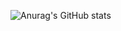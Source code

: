 ![Anurag's GitHub stats](https://github-readme-stats.vercel.app/api?username=InSTinToS&count_private=true&show_icons=true&theme=dracula)

<!--
**InSTinToS/InSTinToS** is a ✨ _special_ ✨ repository because its `README.md` (this file) appears on your GitHub profile.

Here are some ideas to get you started:

- 🔭 I’m currently working on ...
- 🌱 I’m currently learning ...
- 👯 I’m looking to collaborate on ...
- 🤔 I’m looking for help with ...
- 💬 Ask me about ...
- 📫 How to reach me: ...
- 😄 Pronouns: ...
- ⚡ Fun fact: ...
-->
